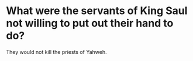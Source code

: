 # What were the servants of King Saul not willing to put out their hand to do?

They would not kill the priests of Yahweh.
